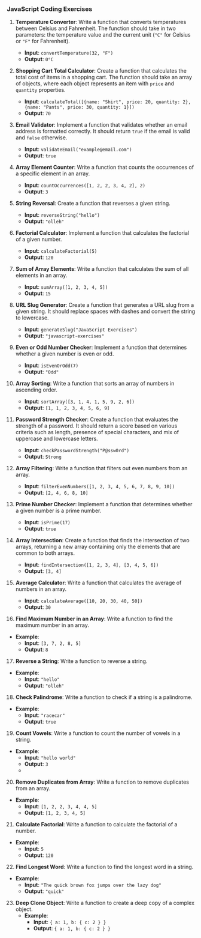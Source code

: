 ### JavaScript Coding Exercises
1. **Temperature Converter**: Write a function that converts temperatures between Celsius and Fahrenheit. The function should take in two parameters: the temperature value and the current unit (`"C"` for Celsius or `"F"` for Fahrenheit).
   - **Input**: `convertTemperature(32, "F")`
   - **Output**: `0°C`

2. **Shopping Cart Total Calculator**: Create a function that calculates the total cost of items in a shopping cart. The function should take an array of objects, where each object represents an item with `price` and `quantity` properties.
   - **Input**: `calculateTotal([{name: "Shirt", price: 20, quantity: 2}, {name: "Pants", price: 30, quantity: 1}])`
   - **Output**: `70`

3. **Email Validator**: Implement a function that validates whether an email address is formatted correctly. It should return `true` if the email is valid and `false` otherwise.
   - **Input**: `validateEmail("example@email.com")`
   - **Output**: `true`

4. **Array Element Counter**: Write a function that counts the occurrences of a specific element in an array.
   - **Input**: `countOccurrences([1, 2, 2, 3, 4, 2], 2)`
   - **Output**: `3`

5. **String Reversal**: Create a function that reverses a given string.
   - **Input**: `reverseString("hello")`
   - **Output**: `"olleh"`

6. **Factorial Calculator**: Implement a function that calculates the factorial of a given number.
   - **Input**: `calculateFactorial(5)`
   - **Output**: `120`

7. **Sum of Array Elements**: Write a function that calculates the sum of all elements in an array.
   - **Input**: `sumArray([1, 2, 3, 4, 5])`
   - **Output**: `15`

8. **URL Slug Generator**: Create a function that generates a URL slug from a given string. It should replace spaces with dashes and convert the string to lowercase.
   - **Input**: `generateSlug("JavaScript Exercises")`
   - **Output**: `"javascript-exercises"`

9. **Even or Odd Number Checker**: Implement a function that determines whether a given number is even or odd.
   - **Input**: `isEvenOrOdd(7)`
   - **Output**: `"Odd"`

10. **Array Sorting**: Write a function that sorts an array of numbers in ascending order.
    - **Input**: `sortArray([3, 1, 4, 1, 5, 9, 2, 6])`
    - **Output**: `[1, 1, 2, 3, 4, 5, 6, 9]`

11. **Password Strength Checker**: Create a function that evaluates the strength of a password. It should return a score based on various criteria such as length, presence of special characters, and mix of uppercase and lowercase letters.
    - **Input**: `checkPasswordStrength("P@ssw0rd")`
    - **Output**: `Strong`

12. **Array Filtering**: Write a function that filters out even numbers from an array.
    - **Input**: `filterEvenNumbers([1, 2, 3, 4, 5, 6, 7, 8, 9, 10])`
    - **Output**: `[2, 4, 6, 8, 10]`

13. **Prime Number Checker**: Implement a function that determines whether a given number is a prime number.
    - **Input**: `isPrime(17)`
    - **Output**: `true`

14. **Array Intersection**: Create a function that finds the intersection of two arrays, returning a new array containing only the elements that are common to both arrays.
    - **Input**: `findIntersection([1, 2, 3, 4], [3, 4, 5, 6])`
    - **Output**: `[3, 4]`

15. **Average Calculator**: Write a function that calculates the average of numbers in an array.
    - **Input**: `calculateAverage([10, 20, 30, 40, 50])`
    - **Output**: `30`

16. **Find Maximum Number in an Array**: Write a function to find the maximum number in an array.
   - **Example**: 
     - **Input**: `[3, 7, 2, 8, 5]`
     - **Output**: `8`

17. **Reverse a String**: Write a function to reverse a string.
   - **Example**: 
     - **Input**: `"hello"`
     - **Output**: `"olleh"`

18. **Check Palindrome**: Write a function to check if a string is a palindrome.
   - **Example**: 
     - **Input**: `"racecar"`
     - **Output**: `true`

19. **Count Vowels**: Write a function to count the number of vowels in a string.
   - **Example**: 
     - **Input**: `"hello world"`
     - **Output**: `3`
     - 
20. **Remove Duplicates from Array**: Write a function to remove duplicates from an array.
   - **Example**: 
     - **Input**: `[1, 2, 2, 3, 4, 4, 5]`
     - **Output**: `[1, 2, 3, 4, 5]`

21. **Calculate Factorial**: Write a function to calculate the factorial of a number.
   - **Example**: 
     - **Input**: `5`
     - **Output**: `120`

22. **Find Longest Word**: Write a function to find the longest word in a string.
   - **Example**: 
     - **Input**: `"The quick brown fox jumps over the lazy dog"`
     - **Output**: `"quick"`

23. **Deep Clone Object**: Write a function to create a deep copy of a complex object.
    - **Example**: 
      - **Input**: `{ a: 1, b: { c: 2 } }`
      - **Output**: `{ a: 1, b: { c: 2 } }`
